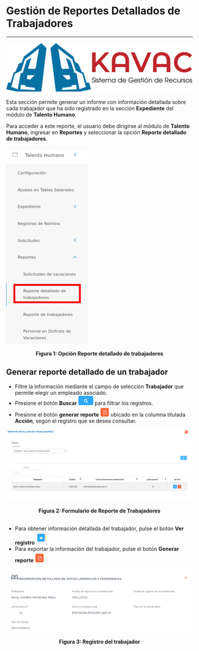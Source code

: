 # Gestión de Reportes Detallados de Trabajadores
************************************************

![Screenshot](../img/logokavac.png#imagen)



Esta sección permite generar un informe con información detallada sobre cada trabajador que ha sido registrado en la sección **Expediente** del módulo de **Talento Humano**.  

Para acceder a este reporte, el usuario debe dirigirse al módulo de **Talento Humano**, ingresar en **Reportes** y seleccionar la opción **Reporte detallado de trabajadores**.

![Screenshot](../img/detalle_trabajadores.png)<div style="text-align: center;font-weight: bold">Figura 1: Opción Reporte detallado de trabajadores</div> 


## Generar reporte detallado de un trabajador 
 
-   Filtre la información mediante el campo de selección **Trabajador** que permite elegir un empleado asociado.  
-   Presione el botón **Buscar** ![Screenshot](../img/search.png#imagen) para filtrar los registros.
-   Presione el botón **generar reporte** ![Screenshot](../img/download.png#imagen) ubicado en la columna titulada **Acción**, según el registro que se desea consultar. 


![Screenshot](../img/reporte-trabajador.png)<div style="text-align: center;font-weight: bold">Figura 2: Formulario de Reporte de Trabajadores</div> 
<br>

-   Para obtener información detallada del trabajador, pulse el botón **Ver registro** ![Screenshot](../img/see.png). 
-   Para exportar la información del trabajador, pulse el botón **Generar reporte** ![Screenshot](../img/download.png)

![Screenshot](../img/ver-registro.png)<div style="text-align: center;font-weight: bold">Figura 3: Registro del trabajador</div> 
